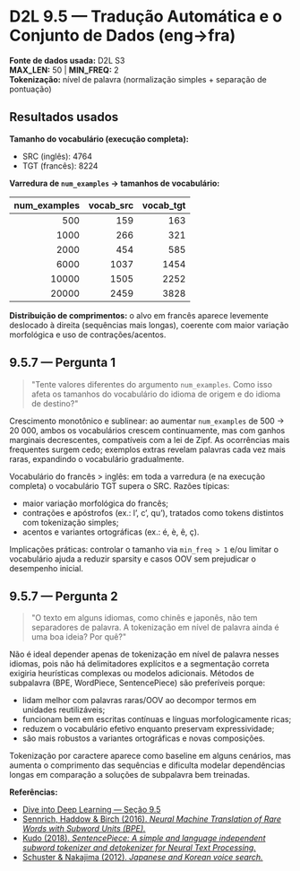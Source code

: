 # D2L 9.5 — Tradução Automática e o Conjunto de Dados (eng→fra)

**Fonte de dados usada:** D2L S3  
**MAX_LEN:** 50 | **MIN_FREQ:** 2  
**Tokenização:** nível de palavra (normalização simples + separação de pontuação)  


## Resultados usados

**Tamanho do vocabulário (execução completa):**
- SRC (inglês): 4764
- TGT (francês): 8224

**Varredura de `num_examples` → tamanhos de vocabulário:**

|   num_examples |   vocab_src |   vocab_tgt |
|---------------:|------------:|------------:|
|            500 |         159 |         163 |
|           1000 |         266 |         321 |
|           2000 |         454 |         585 |
|           6000 |        1037 |        1454 |
|          10000 |        1505 |        2252 |
|          20000 |        2459 |        3828 |

**Distribuição de comprimentos:** o alvo em francês aparece levemente deslocado à direita (sequências mais longas), coerente com maior variação morfológica e uso de contrações/acentos.

## 9.5.7 — Pergunta 1

> "Tente valores diferentes do argumento `num_examples`. Como isso afeta os tamanhos do vocabulário do idioma de origem e do idioma de destino?"

Crescimento monotônico e sublinear: ao aumentar `num_examples` de 500 → 20 000, ambos os vocabulários crescem continuamente, mas com ganhos marginais decrescentes, compatíveis com a lei de Zipf. As ocorrências mais frequentes surgem cedo; exemplos extras revelam palavras cada vez mais raras, expandindo o vocabulário gradualmente.

Vocabulário do francês > inglês: em toda a varredura (e na execução completa) o vocabulário TGT supera o SRC. Razões típicas:
- maior variação morfológica do francês;
- contrações e apóstrofos (ex.: l’, c’, qu’), tratados como tokens distintos com tokenização simples;
- acentos e variantes ortográficas (ex.: é, è, ê, ç).

Implicações práticas: controlar o tamanho via `min_freq > 1` e/ou limitar o vocabulário ajuda a reduzir sparsity e casos OOV sem prejudicar o desempenho inicial.

## 9.5.7 — Pergunta 2

> "O texto em alguns idiomas, como chinês e japonês, não tem separadores de palavra. A tokenização em nível de palavra ainda é uma boa ideia? Por quê?"

Não é ideal depender apenas de tokenização em nível de palavra nesses idiomas, pois não há delimitadores explícitos e a segmentação correta exigiria heurísticas complexas ou modelos adicionais. Métodos de subpalavra (BPE, WordPiece, SentencePiece) são preferíveis porque:
- lidam melhor com palavras raras/OOV ao decompor termos em unidades reutilizáveis;
- funcionam bem em escritas contínuas e línguas morfologicamente ricas;
- reduzem o vocabulário efetivo enquanto preservam expressividade;
- são mais robustos a variantes ortográficas e novas composições.

Tokenização por caractere aparece como baseline em alguns cenários, mas aumenta o comprimento das sequências e dificulta modelar dependências longas em comparação a soluções de subpalavra bem treinadas.

**Referências:**
- [Dive into Deep Learning — Seção 9.5](https://d2l.ai/chapter_recurrent-modern/machine-translation-and-dataset.html)
- [Sennrich, Haddow & Birch (2016). *Neural Machine Translation of Rare Words with Subword Units (BPE).*](https://arxiv.org/abs/1508.07909)
- [Kudo (2018). *SentencePiece: A simple and language independent subword tokenizer and detokenizer for Neural Text Processing.*](https://aclanthology.org/D18-2012/)
- [Schuster & Nakajima (2012). *Japanese and Korean voice search.*](https://static.googleusercontent.com/media/research.google.com/en//pubs/archive/37842.pdf)

